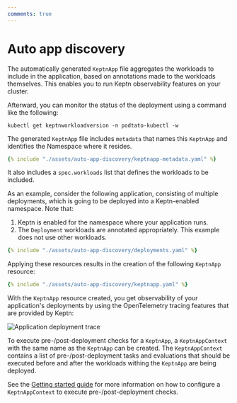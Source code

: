 ```yaml
---
comments: true
---
```


# Auto app discovery

The automatically generated `KeptnApp` file
aggregates the workloads to include in the application,
based on annotations made to the workloads themselves.
This enables you to run Keptn observability features on your cluster.

Afterward, you can monitor the status of the deployment using
a command like the following:

```shell
kubectl get keptnworkloadversion -n podtato-kubectl -w
```

The generated `KeptnApp` file includes `metadata`
that names this `KeptnApp` and identifies the Namespace where it resides.

```yaml
{% include "./assets/auto-app-discovery/keptnapp-metadata.yaml" %}
```

It also includes a `spec.workloads` list
that defines the workloads to be included.

As an example, consider the following application,
consisting of multiple deployments,
which is going to be deployed into a Keptn-enabled namespace.
Note that:

1. Keptn is enabled for the namespace where your application runs.
1. The `Deployment` workloads are annotated appropriately.
   This example does not use other workloads.

```yaml
{% include "./assets/auto-app-discovery/deployments.yaml" %}
```

Applying these resources results in the creation
of the following `KeptnApp` resource:

```yaml
{% include "./assets/auto-app-discovery/keptnapp.yaml" %}
```

With the `KeptnApp` resource created,
you get observability of your application's deployments
by using the OpenTelemetry tracing features
that are provided by Keptn:

![Application deployment trace](./assets/trace.png)

To execute pre-/post-deployment checks for a `KeptnApp`,
a `KeptnAppContext` with the same name as the `KeptnApp`
can be created.
The `KeptnAppContext` contains a list of
pre-/post-deployment tasks and evaluations
that should be executed before and after the
workloads withing the `KeptnApp` are being deployed.

See the [Getting started guide](../getting-started/lifecycle-management.md#more-control-over-the-application)
for more information on how to configure a `KeptnAppContext`
to execute pre-/post-deployment checks.
